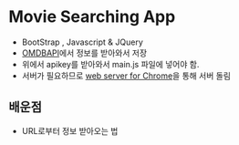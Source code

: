# Movie Searching App

* BootStrap , Javascript & JQuery
* [OMDBAPI](http://www.omdbapi.com)에서 정보를 받아와서 저장
* 위에서 apikey를 받아와서 main.js 파일에 넣어야 함.
* 서버가 필요하므로 [web server for Chrome](https://chrome.google.com/webstore/detail/web-server-for-chrome/ofhbbkphhbklhfoeikjpcbhemlocgigb/related?hl=ko)을 통해 서버 돌림

## 배운점

* URL로부터 정보 받아오는 법